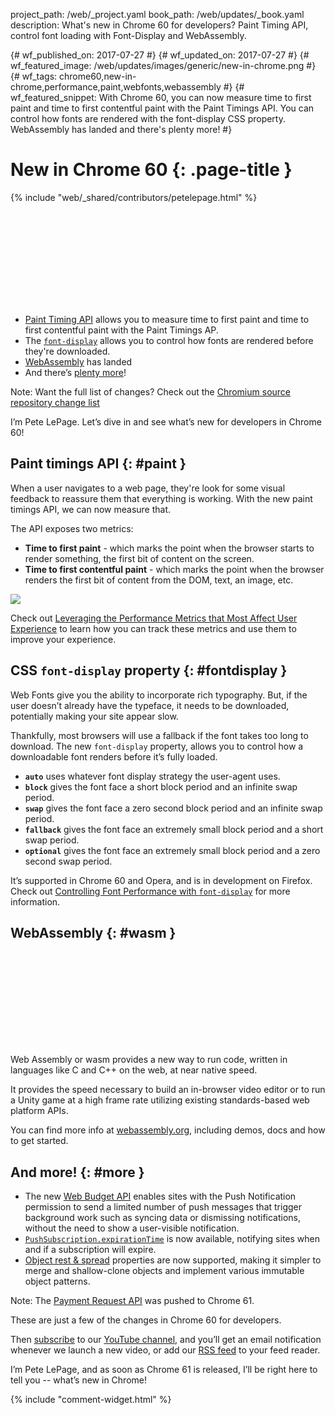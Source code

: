 project_path: /web/_project.yaml
book_path: /web/updates/_book.yaml
description: What's new in Chrome 60 for developers? Paint Timing API, control font loading with Font-Display and WebAssembly.

{# wf_published_on: 2017-07-27 #}
{# wf_updated_on: 2017-07-27 #}
{# wf_featured_image: /web/updates/images/generic/new-in-chrome.png #}
{# wf_tags: chrome60,new-in-chrome,performance,paint,webfonts,webassembly #}
{# wf_featured_snippet: With Chrome 60, you can now measure time to first paint and time to first contentful paint with the Paint Timings API. You can control how fonts are rendered with the font-display CSS property. WebAssembly has landed and there's plenty more! #}

# New in Chrome 60 {: .page-title }

{% include "web/_shared/contributors/petelepage.html" %}

<div class="clearfix"></div>

<div class="video-wrapper">
  <iframe class="devsite-embedded-youtube-video" data-video-id="vE7JTf2_-ws"
          data-autohide="1" data-showinfo="0" frameborder="0" allowfullscreen>
  </iframe>
</div>

* [Paint Timing API](#paint) allows you to measure time to first paint and
  time to first contentful paint with the Paint Timings AP.
* The [`font-display`](#fontdisplay) allows you to control how fonts are 
  rendered before they're downloaded.
* [WebAssembly](#wasm) has landed
* And there’s [plenty more](#more)!
 
Note: Want the full list of changes? Check out the
[Chromium source repository change list](https://chromium.googlesource.com/chromium/src/+log/59.0.3071.80..60.0.3112.78?pretty=fuller&n=10000)

<div class="clearfix"></div>

I’m Pete LePage. Let’s dive in and see what’s new for developers in Chrome 60! 

<div class="clearfix"></div>

## Paint timings API {: #paint }

When a user navigates to a web page, they're look for some visual feedback
to reassure them that everything is working. With the new paint timings API,
we can now measure that.

The API exposes two metrics:

* **Time to first paint** - which marks the point when the browser starts
  to render something, the first bit of content on the screen. 
* **Time to first contentful paint** - which marks the point when the browser
  renders the first bit of content from the DOM, text, an image, etc. 

<img src="/web/updates/images/2017/06/perf-metrics-load-timeline.png">

Check out 
[Leveraging the Performance Metrics that Most Affect User Experience](/web/updates/2017/06/user-centric-performance-metrics)
to learn how you can track these metrics and use them to improve your
experience.



## CSS `font-display` property {: #fontdisplay }

Web Fonts give you the ability to incorporate rich typography. But, if the
user doesn’t already have the typeface, it needs to be downloaded,
potentially making your site appear slow.

Thankfully, most browsers will use a fallback if the font takes too long to
download. The new `font-display` property, allows you to control how a
downloadable font renders before it’s fully loaded.

* **`auto`** uses whatever font display strategy the user-agent uses.
* **`block`** gives the font face a short block period and an infinite
  swap period.
* **`swap`** gives the font face a zero second block period and an infinite
  swap period.
* **`fallback`** gives the font face an extremely small block period and a
  short swap period.
* **`optional`** gives the font face an extremely small block period and a
  zero second swap period.

It’s supported in Chrome 60 and Opera, and is in development on Firefox.
Check out
[Controlling Font Performance with `font-display`](/web/updates/2016/02/font-display)
for more information.


## WebAssembly {: #wasm }

<div class="video-wrapper">
  <iframe class="devsite-embedded-youtube-video" data-video-id="6v4E6oksar0"
          data-autohide="1" data-showinfo="0" frameborder="0" allowfullscreen>
  </iframe>
</div>

Web Assembly or wasm provides a new way to run code, written in languages like
C and C++ on the web, at near native speed. 

It provides the speed necessary to build an in-browser video editor or to run
a Unity game at a high frame rate utilizing existing standards-based web
platform APIs.

You can find more info at [webassembly.org](http://webassembly.org), including
demos, docs and how to get started.

<div class="clearfix"></div>

## And more! {: #more }

* The new [Web Budget API](/web/updates/2017/06/budget-api) enables sites with
  the Push Notification permission to send a limited number of push messages
  that trigger background work such as syncing data or dismissing
  notifications, without the need to show a user-visible notification.
* [`PushSubscription.expirationTime`](https://w3c.github.io/push-api/#dom-pushsubscription-expirationtime)
  is now available, notifying sites when and if a subscription will expire.
* [Object rest & spread](/web/updates/2017/06/object-rest-spread) properties 
  are now supported, making it simpler to merge and shallow-clone objects and
  implement various immutable object patterns. 

Note: The [Payment Request API](/web/fundamentals/discovery-and-monetization/payment-request/)
was pushed to Chrome 61.

These are just a few of the changes in Chrome 60 for developers.  

Then [subscribe](https://goo.gl/6FP1a5) to our
[YouTube channel](https://www.youtube.com/user/ChromeDevelopers/), and
you’ll get an email notification whenever we launch a new video, or add our
[RSS feed](/web/shows/rss.xml) to your feed reader.


I’m Pete LePage, and as soon as Chrome 61 is released, I’ll be right
here to tell you -- what’s new in Chrome!

{% include "comment-widget.html" %}
